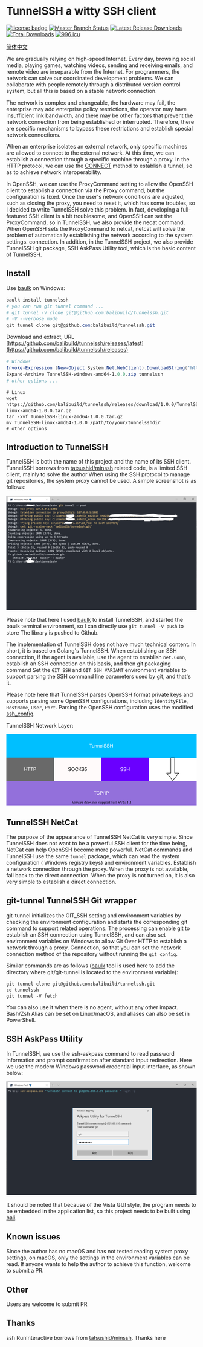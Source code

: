 # TunnelSSH a witty SSH client

[![license badge](https://img.shields.io/github/license/balibuild/tunnelssh.svg)](LICENSE)
[![Master Branch Status](https://github.com/balibuild/tunnelssh/workflows/CI/badge.svg)](https://github.com/balibuild/tunnelssh/actions)
[![Latest Release Downloads](https://img.shields.io/github/downloads/balibuild/tunnelssh/latest/total.svg)](https://github.com/balibuild/tunnelssh/releases/latest)
[![Total Downloads](https://img.shields.io/github/downloads/balibuild/tunnelssh/total.svg)](https://github.com/balibuild/tunnelssh/releases)
[![996.icu](https://img.shields.io/badge/link-996.icu-red.svg)](https://996.icu)

[简体中文](./ReadMe.zh-CN.md)


We are gradually relying on high-speed Internet. Every day, browsing social media, playing games, watching videos, sending and receiving emails, and remote video are inseparable from the Internet. For programmers, the network can solve our coordinated development problems. We can collaborate with people remotely through a distributed version control system, but all this is based on a stable network connection.

The network is complex and changeable, the hardware may fail, the enterprise may add enterprise policy restrictions, the operator may have insufficient link bandwidth, and there may be other factors that prevent the network connection from being established or interrupted. Therefore, there are specific mechanisms to bypass these restrictions and establish special network connections.

When an enterprise isolates an external network, only specific machines are allowed to connect to the external network. At this time, we can establish a connection through a specific machine through a proxy. In the HTTP protocol, we can use the [CONNECT](https://developer.mozilla.org/en-US/docs/Web/HTTP/Methods/CONNECT) method to establish a tunnel, so as to achieve network interoperability.

In OpenSSH, we can use the ProxyCommand setting to allow the OpenSSH client to establish a connection via the Proxy command, but the configuration is fixed. Once the user's network conditions are adjusted, such as closing the proxy, you need to reset it, which has some troubles, so I decided to write TunnelSSH solve this problem. In fact, developing a full-featured SSH client is a bit troublesome, and OpenSSH can set the ProxyCommand, so in TunnelSSH, we also provide the necat command. When OpenSSH sets the ProxyCommand to netcat, netcat will solve the problem of automatically establishing the network according to the system settings. connection. In addition, in the TunnelSSH project, we also provide TunnelSSH git package, SSH AskPass Utility tool, which is the basic content of TunnelSSH.

## Install

Use [baulk](https://github.com/baulk/baulk) on Windows:

```powershell
baulk install tunnelssh
# you can run git tunnel command ...
# git tunnel -V clone git@github.com:balibuild/tunnelssh.git
# -V --verbose mode
git tunnel clone git@github.com:balibuild/tunnelssh.git
```

Download and extract, URL [https://github.com/balibuild/tunnelssh/releases/latest](https://github.com/balibuild/tunnelssh/releases)

```powershell
# Windows
Invoke-Expression (New-Object System.Net.WebClient).DownloadString('https://github.com/balibuild/tunnelssh/releases/download/1.0.0/TunnelSSH-windows-amd64-1.0.0.zip')
Expand-Archive TunnelSSH-windows-amd64-1.0.0.zip tunnelssh
# other options ...
```


```shell
# Linux
wget https://github.com/balibuild/tunnelssh/releases/download/1.0.0/TunnelSSH-linux-amd64-1.0.0.tar.gz
tar -xvf TunnelSSH-linux-amd64-1.0.0.tar.gz
mv TunnelSSH-linux-amd64-1.0.0 /path/to/your/tunnelsshdir
# other options
```

## Introduction to TunnelSSH

TunnelSSH is both the name of this project and the name of its SSH client. TunnelSSH borrows from [tatsushid/minssh](https://github.com/tatsushid/minssh) related code, is a limited SSH client, mainly to solve the author When using the SSH protocol to manage git repositories, the system proxy cannot be used. A simple screenshot is as follows:

![](./docs/images/snapshot.png)

Please note that here I used [baulk](https://github.com/baulk/baulk) to install TunnelSSH, and started the baulk terminal environment, so I can directly use `git tunnel -V push` to store The library is pushed to Github.

The implementation of TunnelSSH does not have much technical content. In short, it is based on Golang's TunnelSSH. When establishing an SSH connection, if the agent is available, use the agent to establish `net.Conn`, establish an SSH connection on this basis, and then git packaging command Set the `GIT_SSH` and `GIT_SSH_VARIANT` environment variables to support parsing the SSH command line parameters used by git, and that's it.

Please note here that TunnelSSH parses OpenSSH format private keys and supports parsing some OpenSSH configurations, including `IdentityFile`, `HostName`, `User`, `Port`. Parsing the OpenSSH configuration uses the modified [ssh_config](https://github.com/kevinburke/ssh_config).

TunnelSSH Network Layer:

![](./docs/images/layer.svg)

## TunnelSSH NetCat

The purpose of the appearance of TunnelSSH NetCat is very simple. Since TunnelSSH does not want to be a powerful SSH client for the time being, NetCat can help OpenSSH become more powerful. NetCat commands and TunnelSSH use the same `tunnel` package, which can read the system configuration ( Windows registry keys) and environment variables. Establish a network connection through the proxy. When the proxy is not available, fall back to the direct connection. When the proxy is not turned on, it is also very simple to establish a direct connection.

## git-tunnel TunnelSSH Git wrapper

git-tunnel initializes the GIT_SSH setting and environment variables by checking the environment configuration and starts the corresponding git command to support related operations. The processing can enable git to establish an SSH connection using TunnelSSH, and can also set environment variables on Windows to allow Git Over HTTP to establish a network through a proxy. Connection, so that you can set the network connection method of the repository without running the `git config`.

Similar commands are as follows ([baulk](https://github.com/baulk/baulk.git) tool is used here to add the directory where git/git-tunnel is located to the environment variable):

```shell
git tunnel clone git@github.com:balibuild/tunnelssh.git
cd tunnelssh
git tunnel -V fetch
```

You can also use it when there is no agent, without any other impact. Bash/Zsh Alias ​​can be set on Linux/macOS, and aliases can also be set in PowerShell.

## SSH AskPass Utility

In TunnelSSH, we use the ssh-askpass command to read password information and prompt confirmation after standard input redirection. Here we use the modern Windows password credential input interface, as shown below:

![](./docs/images/ssh-askpass.png)

It should be noted that because of the Vista GUI style, the program needs to be embedded in the application list, so this project needs to be built using [bali](https://github.com/balibuild/bali).

## Known issues

Since the author has no macOS and has not tested reading system proxy settings, on macOS, only the settings in the environment variables can be read. If anyone wants to help the author to achieve this function, welcome to submit a PR.

## Other

Users are welcome to submit PR

## Thanks

ssh RunInteractive borrows from [tatsushid/minssh](https://github.com/tatsushid/minssh). Thanks here
